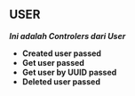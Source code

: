 ## USER

**_Ini adalah Controlers dari User_**

- **Created user passed**
- **Get user passed**
- **Get user by UUID passed**
- **Deleted user passed**
